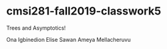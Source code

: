 # cmsi281-fall2019-classwork5
Trees and Asymptotics!

Ona Igbinedion
Elise Sawan
Ameya Mellacheruvu
